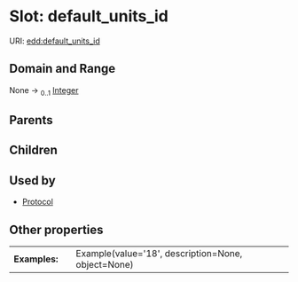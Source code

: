 
# Slot: default_units_id



URI: [edd:default_units_id](https://w3id.org/edddefault_units_id)


## Domain and Range

None &#8594;  <sub>0..1</sub> [Integer](types/Integer.md)

## Parents


## Children


## Used by

 * [Protocol](Protocol.md)

## Other properties

|  |  |  |
| --- | --- | --- |
| **Examples:** | | Example(value='18', description=None, object=None) |